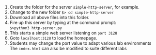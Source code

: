 1. Create the folder for the server `simple-http-server`, for example.<br>
2. Change to the new folder `$> cd simple-http-server`<br> 
2. Download all above files into this folder.<br>
3. Fire up this server by typing at the command prompt:<br>
`$>python3 http-server.py`<br>
4. This starts a simple web server listening on `port 3128`<br>
5. Goto `localhost:3128` to load the homepage.<br> 
5. Students may change the port value to adapt various lab environments<br>
The `index.html` can also be modified to suite different labs<br>

